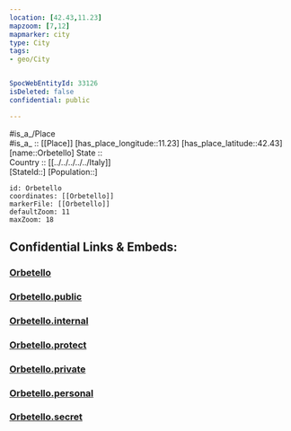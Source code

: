 ```yaml
---
location: [42.43,11.23] 
mapzoom: [7,12] 
mapmarker: city 
type: City
tags:
- geo/City


SpocWebEntityId: 33126
isDeleted: false
confidential: public

---
```

#is_a_/Place  
#is_a_ :: [[Place]] 
[has_place_longitude::11.23] 
[has_place_latitude::42.43] 
[name::Orbetello] 
State ::  
Country :: [[../../../../../Italy]]  
[StateId::] 
[Population::] 



```leaflet
id: Orbetello
coordinates: [[Orbetello]] 
markerFile: [[Orbetello]] 
defaultZoom: 11 
maxZoom: 18
```


## Confidential Links & Embeds: 

### [Orbetello](/_Standards/Earth/Continent/Europe/Europe~South/Italy/regions~Italy/Tuscany/Grosseto.Province/City/Orbetello.md) 

### [Orbetello.public](/_public/Earth/Continent/Europe/Europe~South/Italy/regions~Italy/Tuscany/Grosseto.Province/City/Orbetello.public.md) 

### [Orbetello.internal](/_internal/Earth/Continent/Europe/Europe~South/Italy/regions~Italy/Tuscany/Grosseto.Province/City/Orbetello.internal.md) 

### [Orbetello.protect](/_protect/Earth/Continent/Europe/Europe~South/Italy/regions~Italy/Tuscany/Grosseto.Province/City/Orbetello.protect.md) 

### [Orbetello.private](/_private/Earth/Continent/Europe/Europe~South/Italy/regions~Italy/Tuscany/Grosseto.Province/City/Orbetello.private.md) 

### [Orbetello.personal](/_personal/Earth/Continent/Europe/Europe~South/Italy/regions~Italy/Tuscany/Grosseto.Province/City/Orbetello.personal.md) 

### [Orbetello.secret](/_secret/Earth/Continent/Europe/Europe~South/Italy/regions~Italy/Tuscany/Grosseto.Province/City/Orbetello.secret.md)

